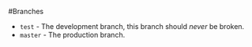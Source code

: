 #Branches

  * `test` - The development branch, this branch should *never* be broken.
  * `master` - The production branch.
